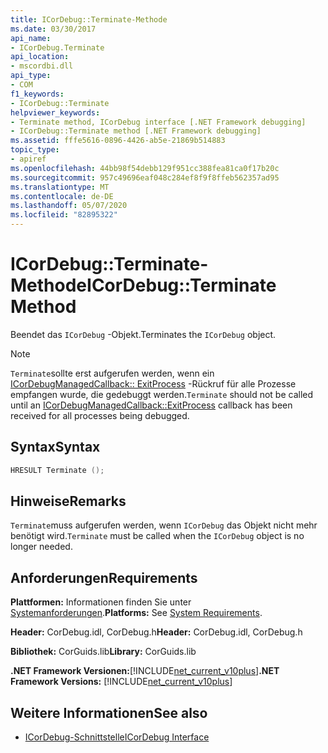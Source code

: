```yaml
---
title: ICorDebug::Terminate-Methode
ms.date: 03/30/2017
api_name:
- ICorDebug.Terminate
api_location:
- mscordbi.dll
api_type:
- COM
f1_keywords:
- ICorDebug::Terminate
helpviewer_keywords:
- Terminate method, ICorDebug interface [.NET Framework debugging]
- ICorDebug::Terminate method [.NET Framework debugging]
ms.assetid: fffe5616-0896-4426-ab5e-21869b514883
topic_type:
- apiref
ms.openlocfilehash: 44bb98f54debb129f951cc388fea81ca0f17b20c
ms.sourcegitcommit: 957c49696eaf048c284ef8f9f8ffeb562357ad95
ms.translationtype: MT
ms.contentlocale: de-DE
ms.lasthandoff: 05/07/2020
ms.locfileid: "82895322"
---
```

# <a name="icordebugterminate-method"></a><span data-ttu-id="9f9d1-102">ICorDebug::Terminate-Methode</span><span class="sxs-lookup"><span data-stu-id="9f9d1-102">ICorDebug::Terminate Method</span></span>
<span data-ttu-id="9f9d1-103">Beendet das `ICorDebug` -Objekt.</span><span class="sxs-lookup"><span data-stu-id="9f9d1-103">Terminates the `ICorDebug` object.</span></span>  
  
> [!NOTE]
> <span data-ttu-id="9f9d1-104">`Terminate`sollte erst aufgerufen werden, wenn ein [ICorDebugManagedCallback:: ExitProcess](icordebugmanagedcallback-exitprocess-method.md) -Rückruf für alle Prozesse empfangen wurde, die gedebuggt werden.</span><span class="sxs-lookup"><span data-stu-id="9f9d1-104">`Terminate` should not be called until an [ICorDebugManagedCallback::ExitProcess](icordebugmanagedcallback-exitprocess-method.md) callback has been received for all processes being debugged.</span></span>  
  
## <a name="syntax"></a><span data-ttu-id="9f9d1-105">Syntax</span><span class="sxs-lookup"><span data-stu-id="9f9d1-105">Syntax</span></span>  
  
```cpp  
HRESULT Terminate ();  
```  
  
## <a name="remarks"></a><span data-ttu-id="9f9d1-106">Hinweise</span><span class="sxs-lookup"><span data-stu-id="9f9d1-106">Remarks</span></span>  
 <span data-ttu-id="9f9d1-107">`Terminate`muss aufgerufen werden, wenn `ICorDebug` das Objekt nicht mehr benötigt wird.</span><span class="sxs-lookup"><span data-stu-id="9f9d1-107">`Terminate` must be called when the `ICorDebug` object is no longer needed.</span></span>  
  
## <a name="requirements"></a><span data-ttu-id="9f9d1-108">Anforderungen</span><span class="sxs-lookup"><span data-stu-id="9f9d1-108">Requirements</span></span>  
 <span data-ttu-id="9f9d1-109">**Plattformen:** Informationen finden Sie unter [Systemanforderungen](../../get-started/system-requirements.md).</span><span class="sxs-lookup"><span data-stu-id="9f9d1-109">**Platforms:** See [System Requirements](../../get-started/system-requirements.md).</span></span>  
  
 <span data-ttu-id="9f9d1-110">**Header:** CorDebug.idl, CorDebug.h</span><span class="sxs-lookup"><span data-stu-id="9f9d1-110">**Header:** CorDebug.idl, CorDebug.h</span></span>  
  
 <span data-ttu-id="9f9d1-111">**Bibliothek:** CorGuids.lib</span><span class="sxs-lookup"><span data-stu-id="9f9d1-111">**Library:** CorGuids.lib</span></span>  
  
 <span data-ttu-id="9f9d1-112">**.NET Framework Versionen:**[!INCLUDE[net_current_v10plus](../../../../includes/net-current-v10plus-md.md)]</span><span class="sxs-lookup"><span data-stu-id="9f9d1-112">**.NET Framework Versions:** [!INCLUDE[net_current_v10plus](../../../../includes/net-current-v10plus-md.md)]</span></span>  
  
## <a name="see-also"></a><span data-ttu-id="9f9d1-113">Weitere Informationen</span><span class="sxs-lookup"><span data-stu-id="9f9d1-113">See also</span></span>

- [<span data-ttu-id="9f9d1-114">ICorDebug-Schnittstelle</span><span class="sxs-lookup"><span data-stu-id="9f9d1-114">ICorDebug Interface</span></span>](icordebug-interface.md)
